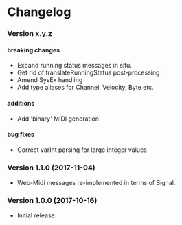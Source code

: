 # Changelog


### Version x.y.z

#### breaking changes

* Expand running status messages in situ.  
* Get rid of translateRunningStatus post-processing
* Amend SysEx handling
* Add type aliases for Channel, Velocity, Byte etc.

#### additions
* Add 'binary' MIDI generation

#### bug fixes
* Correct varInt parsing for large integer values

### Version 1.1.0  (2017-11-04)

* Web-Midi messages re-implemented in terms of Signal.

### Version 1.0.0  (2017-10-16)

* Initial release.

